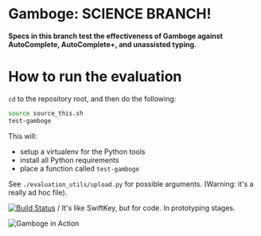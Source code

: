 # Gamboge: SCIENCE BRANCH!

**Specs in this branch test the effectiveness of Gamboge against
AutoComplete, AutoComplete+, and unassisted typing.**

# How to run the evaluation

`cd` to the repository root, and then do the following:

```sh
source source_this.sh
test-gamboge
```

This will:

 - setup a virtualenv for the Python tools
 - install all Python requirements
 - place a function called `test-gamboge`

See `./evaluation_utils/upload.py` for possible arguments. (Warning:
it's a really ad hoc file).

[![Build Status](https://travis-ci.org/eddieantonio/atom-gamboge.svg)](https://travis-ci.org/eddieantonio/atom-gamboge)
/
It's like SwiftKey, but for code. In prototyping stages.

![Gamboge in Action](http://www.eddieantonio.ca/atom-gamboge/img/gamboge-0.1.0.gif)
